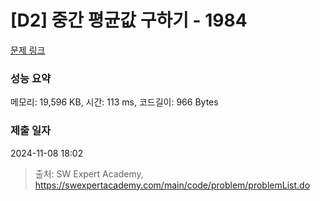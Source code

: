 # [D2] 중간 평균값 구하기 - 1984 

[문제 링크](https://swexpertacademy.com/main/code/problem/problemDetail.do?contestProbId=AV5Pw_-KAdcDFAUq) 

### 성능 요약

메모리: 19,596 KB, 시간: 113 ms, 코드길이: 966 Bytes

### 제출 일자

2024-11-08 18:02



> 출처: SW Expert Academy, https://swexpertacademy.com/main/code/problem/problemList.do